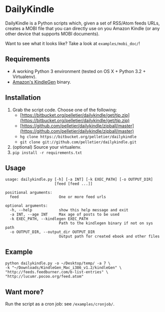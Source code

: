 # DailyKindle

DailyKindle is a Python scripts which, given a set of RSS/Atom feeds URLs,
creates a MOBI file that you can directly use on you Amazon Kindle (or any other
device that supports MOBI documents).

Want to see what it looks like? Take a look at `examples/mobi_doc/`!


## Requirements

* A working Python 3 environment (tested on OS X + Python 3.2 + Virtualenv).
* [Amazon's KindleGen](http://www.amazon.com/gp/feature.html?docId=1000234621)
  binary.

## Installation

1. Grab the script code. Choose one of the following:
   * [https://bitbucket.org/pelletier/dailykindle/get/tip.zip](https://bitbucket.org/pelletier/dailykindle/get/tip.zip)
   * [https://github.com/pelletier/dailykindle/zipball/master](https://github.com/pelletier/dailykindle/zipball/master)
   * `hg clone https://bitbucket.org/pelletier/dailykindle`
   * `git clone git://github.com/pelletier/dailykindle.git`
2. (optional) Source your virtualenv.
3. `pip install -r requirements.txt`

## Usage

```
usage: dailykindle.py [-h] [-a INT] [-k EXEC_PATH] [-o OUTPUT_DIR]
                      [feed [feed ...]]

positional arguments:
  feed                  One or more feed urls

optional arguments:
  -h, --help            show this help message and exit
  -a INT, --age INT     Max age of posts to be used
  -k EXEC_PATH, --kindlegen EXEC_PATH
                        Path to the kindlegen binary if not on sys path
  -o OUTPUT_DIR, --output_dir OUTPUT_DIR
                        Output path for created ebook and other files
```

## Example

    python dailykindle.py -o ~/Desktop/temp/ -a 7 \
    -k "~/Downloads/KindleGen_Mac_i386_v1.2/kindleGen" \
    "http://feeds.feedburner.com/b-list-entries" \
    "http://lucumr.pocoo.org/feed.atom"

## Want more?

Run the script as a cron job: see `/examples/cronjob/`.

